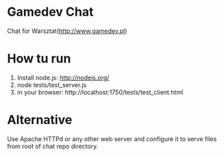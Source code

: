 Gamedev Chat
============

Chat for Warsztat(http://www.gamedev.pl)

# How tu run #

1. Install node.js: http://nodejs.org/
2. node tests/test_server.js
3. in your browser: http://localhost:1750/tests/test_client.html

# Alternative

Use Apache HTTPd or any other web server and configure it to serve files from root of chat repo directory.
